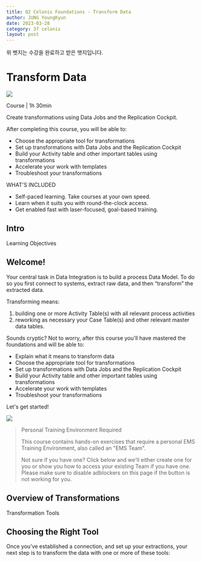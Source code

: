 ```yaml
---
title: 02 Celonis Foundations - Transform Data
author: JUNG YoungKyun
date: 2023-03-28
category: 37 celonis
layout: post
---
```


<div data-iframe-width="150" data-iframe-height="270" data-share-badge-id="dc47834b-9c58-4dbc-8c5b-d4042d7269a9" data-share-badge-host="https://www.credly.com"></div><script type="text/javascript" async src="//cdn.credly.com/assets/utilities/embed.js"></script>

위 벳지는 수강을 완료하고 받은 뱃지입니다.

# Transform Data

![](https://d3i9g4671ronu3.cloudfront.net/thoughtindustries-eu/image/upload/a_exif,c_fill,w_750,h_361/v1/course-uploads/1cc62825-20df-4077-8216-a9df1132a5ad/yea1q1n7f0p3-skill-area_Conceptualize_catalogue.jpg)

Course | 1h 30min

Create transformations using Data Jobs and the Replication Cockpit.

After completing this course, you will be able to:

- Choose the appropriate tool for transformations
- Set up transformations with Data Jobs and the Replication Cockpit
- Build your Activity table and other important tables using transformations
- Accelerate your work with templates
- Troubleshoot your transformations

WHAT'S INCLUDED
- Self-paced learning. Take courses at your own speed.
- Learn when it suits you with round-the-clock access.
- Get enabled fast with laser-focused, goal-based training.

## Intro

Learning Objectives

## Welcome!

Your central task in Data Integration is to build a process Data Model. To do so you first connect to systems, extract raw data, and then “transform” the extracted data.

Transforming means:

1. building one or more Activity Table(s) with all relevant process activities
2. reworking as necessary your Case Table(s) and other relevant master data tables.

Sounds cryptic? Not to worry, after this course you'll have mastered the foundations and will be able to:

- Explain what it means to transform data
- Choose the appropriate tool for transformations
- Set up transformations with Data Jobs and the Replication Cockpit
- Build your Activity table and other important tables using transformations
- Accelerate your work with templates
- Troubleshoot your transformations

Let's get started!

![](https://d3i9g4671ronu3.cloudfront.net/course-uploads/1cc62825-20df-4077-8216-a9df1132a5ad/tfygvkk3e21f-braden-collum-9HI8UJMSdZA-unsplash.jpg)

> Personal Training Environment Required
>
> This course contains hands-on exercises that require a personal EMS Training Environment, also called an "EMS Team".
>  
> Not sure if you have one? Click below and we'll either create one for you or show you how to access your existing Team if you have one. Please make sure to disable adblockers on this page if the button is not working for you.

## Overview of Transformations

Transformation Tools

## Choosing the Right Tool

Once you’ve established a connection, and set up your extractions, your next step is to transform the data with one or more of these tools:

